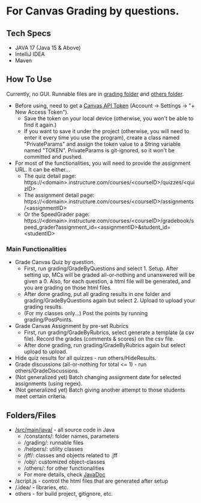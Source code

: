 # For Canvas Grading by questions. 
## Tech Specs
- JAVA 17 (Java 15 & Above)
- IntelliJ IDEA
- Maven

## How To Use
Currently, no GUI. Runnable files are in [grading folder](https://github.com/yanchen-01/CanvasGrading/tree/master/src/main/java/grading) 
and [others folder](https://github.com/yanchen-01/CanvasGrading/tree/master/src/main/java/others).

- Before using, need to get a [Canvas API Token](https://canvas.instructure.com/doc/api/file.oauth.html) (Account -> Settings -> "+ New Access Token"). 
  - Save the token on your local device (otherwise, you won't be able to find it again.)
  - If you want to save it under the project (otherwise, you will need to enter it every time you use the program), 
  create a class named "PrivateParams" and assign the token value to a String variable named "TOKEN". PrivateParams is git-ignored, so it won't be committed and pushed. 
- For most of the functionalities, you will need to provide the assignment URL. It can be either...
  - The quiz detail page: https://\<domain>.instructure.com/courses/\<courseID>/quizzes/\<quizID>
  - The assignment detail page: https://\<domain>.instructure.com/courses/\<courseID>/assignments/\<assignmentID>
  - Or the SpeedGrader page: https://\<domain>.instructure.com/courses/\<courseID>/gradebook/speed_grader?assignment_id=\<assignmentID>&student_id=\<studentID>

### Main Functionalities
- Grade Canvas Quiz by question. 
  - First, run grading/GradeByQuestions and select 1. Setup. After setting up, MCs will be graded all-or-nothing and unanswered will be given a 0. Also, for each question, a html file will be generated, and you are grading on those html files. 
  - After done grading, put all grading results in one folder and grading/GradeByQuestions again but select 2. Upload to upload your grading results. 
  - (For my classes only...) Post the points by running grading/PostPoints.
- Grade Canvas Assignment by pre-set Rubrics
  - First, run grading/GradeByRubrics, select generate a template (a csv file). Record the grades (comments & scores) on the csv file. 
  - After done grading, run grading/GradeByRubrics again but select upload to upload. 
- Hide quiz results for all quizzes - run others/HideResults.
- Grade discussions (all-or-nothing for total <= 1) - run others/GradeDiscussions.
- (Not generalized yet) Batch changing assignment date for selected assignments (using regex).
- (Not generalized yet) Batch giving another attempt to those students meet certain criteria. 

## Folders/Files
- [/src/main/java/](https://github.com/yanchen-01/CanvasGrading/tree/master/src/main/java) - all source code in Java
  - /constants/: folder names, parameters
  - /grading/: runnable files
  - /helpers/: utility classes
  - /jff/: classes and objects related to .jff
  - /obj/: customized object-classes
  - /others/: for other functionalities
  - For more details, check [JavaDoc](https://yanchen-01.github.io/CanvasGradingJavaDoc/)
- /script.js - control the html files that are generated after setup
- /.idea/ - libraries, etc.
- others - for build project, gitignore, etc.